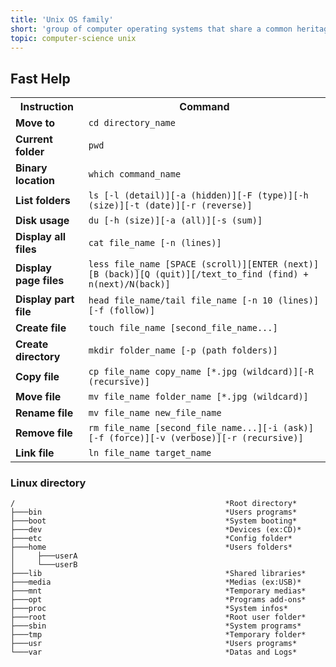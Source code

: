 ```yaml
---
title: 'Unix OS family'
short: 'group of computer operating systems that share a common heritage and many of the same design principles, and are known for their stability, flexibility, and portability'
topic: computer-science unix
---
```


## Fast Help

<table >
<tr>
<th>Instruction</th>
<th>Command</th>
</tr>
<tr>
<td><b>Move to</b></td>
<td><code>cd directory_name</code></td>
</tr>
<tr>
<td><b>Current folder</b></td>
<td><code>pwd</code></td>
</tr>
<tr>
<td><b>Binary location</b></td>
<td><code>which command_name</code></td>
</tr>
<tr>
<td><b>List folders</b></td>
<td><code>ls [-l (detail)][-a (hidden)][-F (type)][-h (size)][-t (date)][-r (reverse)]</code></td>
</tr>
<tr>
<td><b>Disk usage</b></td>
<td><code>du [-h (size)][-a (all)][-s (sum)]</code></td>
</tr>
<tr>
<td><b>Display all files</b></td>
<td><code>cat file_name [-n (lines)]</code></td>
</tr>
<tr>
<td><b>Display page files</b></td>
<td><code>less file_name [SPACE (scroll)][ENTER (next)][B (back)][Q (quit)][/text_to_find (find) + n(next)/N(back)]</code></td>
</tr>
<tr>
<td><b>Display part file</b></td>
<td><code>head file_name/tail file_name [-n 10 (lines)][-f (follow)]</code></td>
</tr>
<tr>
<td><b>Create file</b></td>
<td><code>touch file_name [second_file_name...]</code></td>
</tr>
<tr>
<td><b>Create directory</b></td>
<td><code>mkdir folder_name [-p (path folders)]</code></td>
</tr>
<tr>
<td><b>Copy file</b></td>
<td><code>cp file_name copy_name [*.jpg (wildcard)][-R (recursive)]</code></td>
</tr>
<tr>
<td><b>Move file</b></td>
<td><code>mv file_name folder_name [*.jpg (wildcard)]</code></td>
</tr>
<tr>
<td><b>Rename file</b></td>
<td><code>mv file_name new_file_name</code></td>
</tr>
<tr>
<td><b>Remove file</b></td>
<td><code>rm file_name [second_file_name...][-i (ask)][-f (force)][-v (verbose)][-r (recursive)]</code></td>
</tr>
<tr>
<td><b>Link file</b></td>
<td><code>ln file_name target_name</code></td>
</tr>
</table>

### Linux directory

```
/                                               *Root directory*
├───bin                                         *Users programs*
├───boot                                        *System booting*
├───dev                                         *Devices (ex:CD)*
├───etc                                         *Config folder*
├───home                                        *Users folders*
│     ├───userA
│     └───userB
├───lib                                         *Shared libraries*
├───media                                       *Medias (ex:USB)*
├───mnt                                         *Temporary medias*
├───opt                                         *Programs add-ons*
├───proc                                        *System infos*
├───root                                        *Root user folder*
├───sbin                                        *System programs*
├───tmp                                         *Temporary folder*
├───usr                                         *Users programs*
└───var                                         *Datas and Logs*
```
